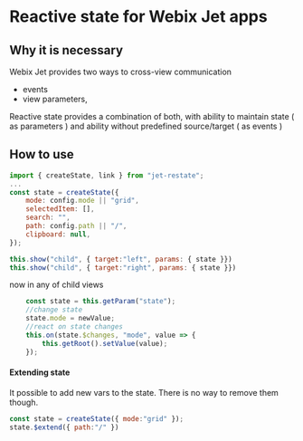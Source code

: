 Reactive state for Webix Jet apps
====

## Why it is necessary

Webix Jet provides two ways to cross-view communication

- events
- view parameters, 

Reactive state provides a combination of both, with ability to maintain state ( as parameters ) and ability without predefined source/target ( as events ) 

## How to use

```js
import { createState, link } from "jet-restate";
...
const state = createState({
    mode: config.mode || "grid",
    selectedItem: [],
    search: "",
    path: config.path || "/",
    clipboard: null,
});

this.show("child", { target:"left", params: { state }})
this.show("child", { target:"right", params: { state }})
```

now in any of child views

```js
    const state = this.getParam("state");
    //change state
    state.mode = newValue;
    //react on state changes
    this.on(state.$changes, "mode", value => {
        this.getRoot().setValue(value);
    });
```

#### Extending state

It possible to add new vars to the state.
There is no way to remove them though.

```js
const state = createState({ mode:"grid" });
state.$extend({ path:"/" })
```